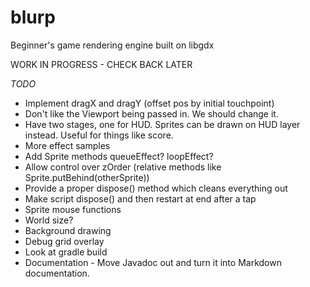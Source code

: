 # blurp
Beginner's game rendering engine built on libgdx

WORK IN PROGRESS - CHECK BACK LATER

*TODO*
* Implement dragX and dragY (offset pos by initial touchpoint)
* Don't like the Viewport being passed in. We should change it.
* Have two stages, one for HUD. Sprites can be drawn on HUD layer instead. Useful for things like score.
* More effect samples
* Add Sprite methods queueEffect? loopEffect?
* Allow control over zOrder (relative methods like Sprite.putBehind(otherSprite))
* Provide a proper dispose() method which cleans everything out
* Make script dispose() and then restart at end after a tap
* Sprite mouse functions
* World size?
* Background drawing
* Debug grid overlay
* Look at gradle build
* Documentation - Move Javadoc out and turn it into Markdown documentation.


